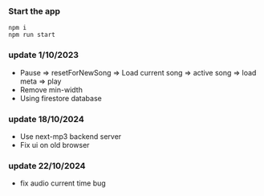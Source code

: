 ### Start the app
```
npm i
npm run start
```


### update 1/10/2023
- Pause => resetForNewSong => Load current song => active song => load meta => play
- Remove min-width
- Using firestore database


### update 18/10/2024
- Use next-mp3 backend server
- Fix ui on old browser

### update 22/10/2024
- fix audio current time bug